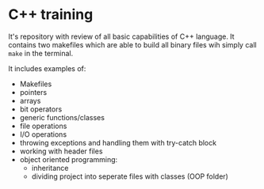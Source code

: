 # C++ training

It's repository with review of all basic capabilities of C++ language. It contains two makefiles which are able to build all binary files wih simply call `make` in the terminal.

It includes examples of:
- Makefiles
- pointers
- arrays
- bit operators
- generic functions/classes
- file operations
- I/O operations
- throwing exceptions and handling them with try-catch block
- working with header files
- object oriented programming:
  - inheritance
  - dividing project into seperate files with classes (OOP folder)
 
